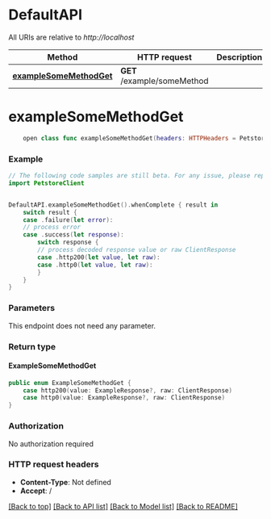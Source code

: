 # DefaultAPI

All URIs are relative to *http://localhost*

Method | HTTP request | Description
------------- | ------------- | -------------
[**exampleSomeMethodGet**](DefaultAPI.md#examplesomemethodget) | **GET** /example/someMethod | 


# **exampleSomeMethodGet**
```swift
    open class func exampleSomeMethodGet(headers: HTTPHeaders = PetstoreClientAPI.customHeaders, beforeSend: (inout ClientRequest) throws -> () = { _ in }) -> EventLoopFuture<ExampleSomeMethodGet>
```





### Example
```swift
// The following code samples are still beta. For any issue, please report via http://github.com/OpenAPITools/openapi-generator/issues/new
import PetstoreClient


DefaultAPI.exampleSomeMethodGet().whenComplete { result in
    switch result {
    case .failure(let error):
    // process error
    case .success(let response):
        switch response {
        // process decoded response value or raw ClientResponse
        case .http200(let value, let raw):
        case .http0(let value, let raw):
        }
    }
}
```

### Parameters
This endpoint does not need any parameter.

### Return type

#### ExampleSomeMethodGet

```swift
public enum ExampleSomeMethodGet {
    case http200(value: ExampleResponse?, raw: ClientResponse)
    case http0(value: ExampleResponse?, raw: ClientResponse)
}
```

### Authorization

No authorization required

### HTTP request headers

 - **Content-Type**: Not defined
 - **Accept**: /

[[Back to top]](#) [[Back to API list]](../README.md#documentation-for-api-endpoints) [[Back to Model list]](../README.md#documentation-for-models) [[Back to README]](../README.md)

